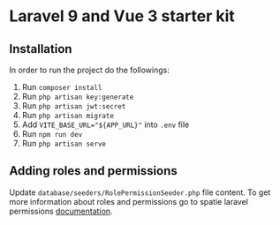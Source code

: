 # Laravel 9 and Vue 3 starter kit

## Installation

In order to run the project do the followings:

1.  Run `composer install`
2.  Run `php artisan key:generate`
3.  Run `php artisan jwt:secret`
4.  Run `php artisan migrate`
5.  Add `VITE_BASE_URL="${APP_URL}"` into `.env` file
6.  Run `npm run dev`
7.  Run `php artisan serve`

## Adding roles and permissions

Update `database/seeders/RolePermissionSeeder.php` file content. To get more information about roles and permissions go to spatie laravel permissions [documentation](https://spatie.be/docs/laravel-permission/v5/introduction).
